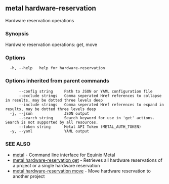 ## metal hardware-reservation

Hardware reservation operations

### Synopsis

Hardware reservation operations: get, move

### Options

```
  -h, --help   help for hardware-reservation
```

### Options inherited from parent commands

```
      --config string     Path to JSON or YAML configuration file
      --exclude strings   Comma seperated Href references to collapse in results, may be dotted three levels deep
      --include strings   Comma seperated Href references to expand in results, may be dotted three levels deep
  -j, --json              JSON output
      --search string     Search keyword for use in 'get' actions. Search is not supported by all resources.
      --token string      Metal API Token (METAL_AUTH_TOKEN)
  -y, --yaml              YAML output
```

### SEE ALSO

* [metal](metal.md)	 - Command line interface for Equinix Metal
* [metal hardware-reservation get](metal_hardware-reservation_get.md)	 - Retrieves all hardware reservations of a project or a single hardware reservation
* [metal hardware-reservation move](metal_hardware-reservation_move.md)	 - Move hardware reservation to another project

